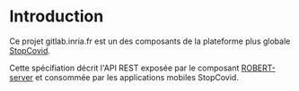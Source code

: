 # Introduction
Ce projet gitlab.inria.fr est un des composants de la plateforme plus globale [StopCovid](https://gitlab.inria.fr/stopcovid19/accueil/-/blob/master/README.md).

Cette spécifiation décrit l'API REST exposée par le composant [ROBERT-server](https://gitlab.inria.fr/stopcovid19/robert-server) et consommée par les applications mobiles StopCovid.
